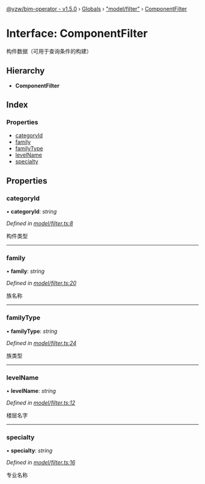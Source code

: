 [@yzw/bim-operator - v1.5.0](../README.md) › [Globals](../globals.md) › ["model/filter"](../modules/_model_filter_.md) › [ComponentFilter](_model_filter_.componentfilter.md)

# Interface: ComponentFilter

构件数据（可用于查询条件的构建）

## Hierarchy

* **ComponentFilter**

## Index

### Properties

* [categoryId](_model_filter_.componentfilter.md#categoryid)
* [family](_model_filter_.componentfilter.md#family)
* [familyType](_model_filter_.componentfilter.md#familytype)
* [levelName](_model_filter_.componentfilter.md#levelname)
* [specialty](_model_filter_.componentfilter.md#specialty)

## Properties

###  categoryId

• **categoryId**: *string*

*Defined in [model/filter.ts:8](https://github.com/youkaisteve/bim-operator/blob/d807e84/src/model/filter.ts#L8)*

构件类型

___

###  family

• **family**: *string*

*Defined in [model/filter.ts:20](https://github.com/youkaisteve/bim-operator/blob/d807e84/src/model/filter.ts#L20)*

族名称

___

###  familyType

• **familyType**: *string*

*Defined in [model/filter.ts:24](https://github.com/youkaisteve/bim-operator/blob/d807e84/src/model/filter.ts#L24)*

族类型

___

###  levelName

• **levelName**: *string*

*Defined in [model/filter.ts:12](https://github.com/youkaisteve/bim-operator/blob/d807e84/src/model/filter.ts#L12)*

楼层名字

___

###  specialty

• **specialty**: *string*

*Defined in [model/filter.ts:16](https://github.com/youkaisteve/bim-operator/blob/d807e84/src/model/filter.ts#L16)*

专业名称
